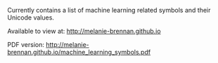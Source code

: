 
Currently contains a list of machine learning related symbols and their Unicode values.

Available to view at: http://melanie-brennan.github.io

PDF version: http://melanie-brennan.github.io/machine_learning_symbols.pdf